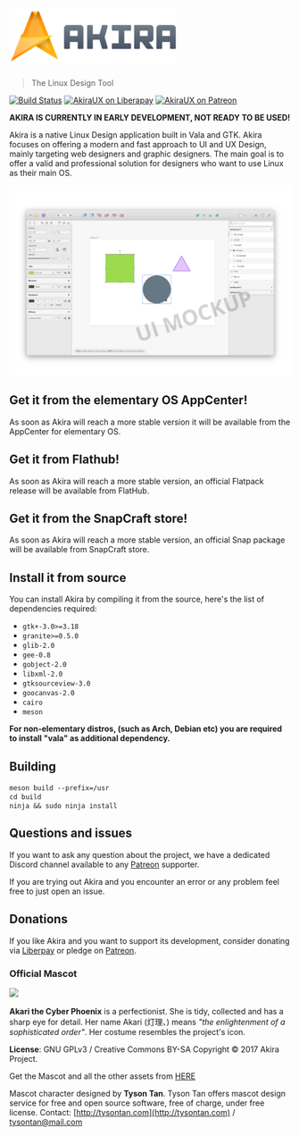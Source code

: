 # ![Akira](akira-logo-transparent.png)
> The Linux Design Tool

[![Build Status](https://travis-ci.org/akiraux/Akira.svg)](https://travis-ci.org/akiraux/Akira) [![AkiraUX on Liberapay](http://img.shields.io/liberapay/patrons/AkiraUX.svg?logo=liberapay)](https://liberapay.com/AkiraUX/)  [![AkiraUX on Patreon](https://img.shields.io/badge/patreon-donate-orange.svg?logo=patreon)](https://www.patreon.com/akiraux)

**AKIRA IS CURRENTLY IN EARLY DEVELOPMENT, NOT READY TO BE USED!**

Akira is a native Linux Design application built in Vala and GTK. Akira focuses on offering a modern and fast approach to UI and UX Design, mainly targeting web designers and graphic designers.
The main goal is to offer a valid and professional solution for designers who want to use Linux as their main OS.

![](akira-screenshot.png)

## Get it from the elementary OS AppCenter!
<!--- Akira, is primarly available from the AppCenter for elementary OS. Download it from there! -->
As soon as Akira will reach a more stable version it will be available from the AppCenter for elementary OS.
<!--- [![Get it on AppCenter](https://appcenter.elementary.io/badge.svg)](https://appcenter.elementary.io/com.github.akiraux.akira) -->

## Get it from Flathub!
As soon as Akira will reach a more stable version, an official Flatpack release will be available from FlatHub.

## Get it from the SnapCraft store!
As soon as Akira will reach a more stable version, an official Snap package will be available from SnapCraft store.

## Install it from source
You can install Akira by compiling it from the source, here's the list of dependencies required:
 - `gtk+-3.0>=3.18`
 - `granite>=0.5.0`
 - `glib-2.0`
 - `gee-0.8`
 - `gobject-2.0`
 - `libxml-2.0`
 - `gtksourceview-3.0`
 - `goocanvas-2.0`
 - `cairo`
 - `meson`

**For non-elementary distros, (such as Arch, Debian etc) you are required to install "vala" as additional dependency.**

## Building
```
meson build --prefix=/usr
cd build
ninja && sudo ninja install
```

## Questions and issues
If you want to ask any question about the project, we have a dedicated Discord channel available to any [Patreon](https://www.patreon.com/akiraux) supporter.

If you are trying out Akira and you encounter an error or any problem feel free to just open an issue.

## Donations
If you like Akira and you want to support its development, consider donating via [Liberpay](https://liberapay.com/AkiraUX/) or pledge on [Patreon](https://www.patreon.com/akiraux).

### Official Mascot
![](https://github.com/akiraux/assets/blob/master/mascot/akira-mascot-akari.png)

**Akari the Cyber Phoenix** is a perfectionist. She is tidy, collected and has a sharp eye for detail. Her name Akari (灯理、) means *"the enlightenment of a sophisticated order"*. Her costume resembles the project's icon.

**License**: GNU GPLv3 / Creative Commons BY-SA
Copyright © 2017 Akira Project.

Get the Mascot and all the other assets from [HERE](https://github.com/akiraux/assets)

Mascot character designed by **Tyson Tan**.
Tyson Tan offers mascot design service for free and open source software, free of charge, under free license.
Contact: [http://tysontan.com](http://tysontan.com)  / [tysontan@mail.com](mailto:tysontan@mail.com)

